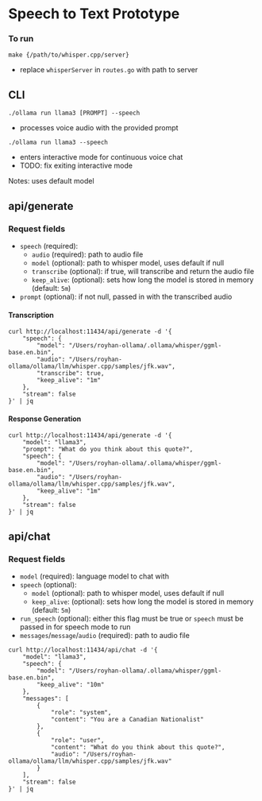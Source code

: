 # Speech to Text Prototype

### To run
`make {/path/to/whisper.cpp/server}`
- replace `whisperServer` in `routes.go` with path to server

## CLI
`./ollama run llama3 [PROMPT] --speech`
- processes voice audio with the provided prompt

`./ollama run llama3 --speech`
- enters interactive mode for continuous voice chat
- TODO: fix exiting interactive mode

Notes: uses default model


## api/generate
### Request fields
- `speech` (required):
    - `audio` (required): path to audio file
    - `model` (optional): path to whisper model, uses default if null
    - `transcribe` (optional): if true, will transcribe and return the audio file
    - `keep_alive`: (optional): sets how long the model is stored in memory (default: `5m`)
- `prompt` (optional): if not null, passed in with the transcribed audio

#### Transcription
```
curl http://localhost:11434/api/generate -d '{
    "speech": {
        "model": "/Users/royhan-ollama/.ollama/whisper/ggml-base.en.bin",
        "audio": "/Users/royhan-ollama/ollama/llm/whisper.cpp/samples/jfk.wav",
        "transcribe": true,
        "keep_alive": "1m"
    },
    "stream": false
}' | jq
```

#### Response Generation
```
curl http://localhost:11434/api/generate -d '{
    "model": "llama3",
    "prompt": "What do you think about this quote?",
    "speech": {
        "model": "/Users/royhan-ollama/.ollama/whisper/ggml-base.en.bin",
        "audio": "/Users/royhan-ollama/ollama/llm/whisper.cpp/samples/jfk.wav",
        "keep_alive": "1m"
    },
    "stream": false
}' | jq
```

## api/chat
### Request fields
- `model` (required): language model to chat with
- `speech` (optional):
    - `model` (optional): path to whisper model, uses default if null
    - `keep_alive`: (optional): sets how long the model is stored in memory (default: `5m`)
-  `run_speech` (optional): either this flag must be true or `speech` must be passed in for speech mode to run
- `messages`/`message`/`audio` (required): path to audio file

```
curl http://localhost:11434/api/chat -d '{
    "model": "llama3",
    "speech": {
        "model": "/Users/royhan-ollama/.ollama/whisper/ggml-base.en.bin",
        "keep_alive": "10m"
    },
    "messages": [
        {
            "role": "system",
            "content": "You are a Canadian Nationalist"
        },
        {
            "role": "user",
            "content": "What do you think about this quote?",
            "audio": "/Users/royhan-ollama/ollama/llm/whisper.cpp/samples/jfk.wav"
        }
    ],
    "stream": false
}' | jq
```